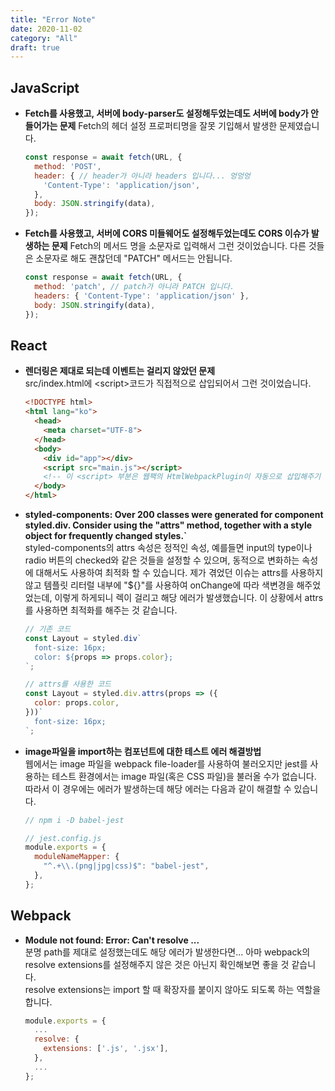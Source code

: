 ```yaml
---
title: "Error Note"
date: 2020-11-02
category: "All"
draft: true
---
```


## JavaScript

- **Fetch를 사용했고, 서버에 body-parser도 설정해두었는데도 서버에 body가 안들어가는 문제**
  Fetch의 헤더 설정 프로퍼티명을 잘못 기입해서 발생한 문제였습니다.

  ```js
  const response = await fetch(URL, {
    method: 'POST',
    header: { // header가 아니라 headers 입니다... 엉엉엉
      'Content-Type': 'application/json',
    },
    body: JSON.stringify(data),
  });
  ```

- **Fetch를 사용했고, 서버에 CORS 미들웨어도 설정해두었는데도 CORS 이슈가 발생하는 문제**
  Fetch의 메서드 명을 소문자로 입력해서 그런 것이었습니다. 다른 것들은 소문자로 해도 괜찮던데 "PATCH" 메서드는 안됩니다.

  ```js
  const response = await fetch(URL, {
    method: 'patch', // patch가 아니라 PATCH 입니다.
    headers: { 'Content-Type': 'application/json' },
    body: JSON.stringify(data),
  });
  ```

## React

- **렌더링은 제대로 되는데 이벤트는 걸리지 않았던 문제**  
  src/index.html에 \<script\>코드가 직접적으로 삽입되어서 그런 것이었습니다.

    ```html
    <!DOCTYPE html>
    <html lang="ko">
      <head>
        <meta charset="UTF-8">
      </head>
      <body>
        <div id="app"></div>
        <script src="main.js"></script>
        <!-- 이 <script> 부분은 웹팩의 HtmlWebpackPlugin이 자동으로 삽입해주기 때문에 없어야 함 -->
      </body>
    </html>
    ```

- **styled-components: Over 200 classes were generated for component styled.div. Consider using the "attrs" method, together with a style object for frequently changed styles.`**  
  styled-components의 attrs 속성은 정적인 속성, 예를들면 input의 type이나 radio 버튼의 checked와 같은 것들을 설정할 수 있으며, 동적으로 변화하는 속성에 대해서도 사용하여 최적화 할 수 있습니다. 제가 겪었던 이슈는 attrs를 사용하지 않고 템플릿 리터럴 내부에 "${}"를 사용하여 onChange에 따라 색변경을 해주었었는데, 이렇게 하게되니 렉이 걸리고 해당 에러가 발생했습니다. 이 상황에서 attrs를 사용하면 최적화를 해주는 것 같습니다.

    ```js
    // 기존 코드
    const Layout = styled.div`
      font-size: 16px;
      color: ${props => props.color};
    `;

    // attrs를 사용한 코드
    const Layout = styled.div.attrs(props => ({
      color: props.color,
    }))`
      font-size: 16px;
    `;
    ```

- **image파일을 import하는 컴포넌트에 대한 테스트 에러 해결방법**  
  웹에서는 image 파일을 webpack file-loader를 사용하여 불러오지만 jest를 사용하는 테스트 환경에서는 image 파일(혹은 CSS 파일)을 불러올 수가 없습니다. 따라서 이 경우에는 에러가 발생하는데 해당 에러는 다음과 같이 해결할 수 있습니다.

    ```js
    // npm i -D babel-jest
    
    // jest.config.js
    module.exports = {
      moduleNameMapper: {
        "^.+\\.(png|jpg|css)$": "babel-jest",
      },
    };
    ```

## Webpack

- **Module not found: Error: Can't resolve ...**  
  분명 path를 제대로 설정했는데도 해당 에러가 발생한다면... 아마 webpack의 resolve extensions를 설정해주지 않은 것은 아닌지 확인해보면 좋을 것 같습니다.  
  resolve extensions는 import 할 때 확장자를 붙이지 않아도 되도록 하는 역할을 합니다.

    ```js
    module.exports = {
      ...
      resolve: {
        extensions: ['.js', '.jsx'],
      },
      ...
    };
    ```
